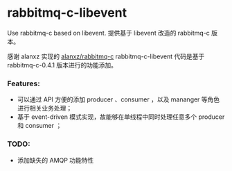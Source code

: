 # rabbitmq-c-libevent

Use rabbitmq-c based on libevent.
提供基于 libevent 改造的 rabbitmq-c 版本。


感谢 alanxz 实现的 [alanxz/rabbitmq-c](https://github.com/alanxz/rabbitmq-c)
rabbitmq-c-libevent 代码是基于 rabbitmq-c-0.4.1 版本进行的功能添加。

### Features:

- 可以通过 API 方便的添加 producer 、consumer ，以及 mananger 等角色进行相关业务处理；
- 基于 event-driven 模式实现，故能够在单线程中同时处理任意多个 producer 和 consumer ；

### TODO:

- 添加缺失的 AMQP 功能特性